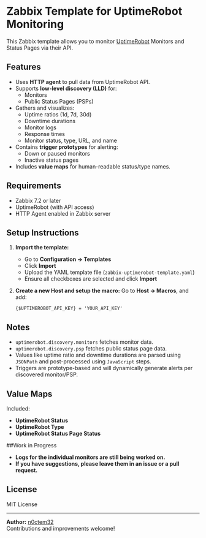 # Zabbix Template for UptimeRobot Monitoring

This Zabbix template allows you to monitor [UptimeRobot](https://uptimerobot.com/) Monitors and Status Pages via their API.

## Features

- Uses **HTTP agent** to pull data from UptimeRobot API.
- Supports **low-level discovery (LLD)** for:
  - Monitors
  - Public Status Pages (PSPs)
- Gathers and visualizes:
  - Uptime ratios (1d, 7d, 30d)
  - Downtime durations
  - Monitor logs
  - Response times
  - Monitor status, type, URL, and name
- Contains **trigger prototypes** for alerting:
  - Down or paused monitors
  - Inactive status pages
- Includes **value maps** for human-readable status/type names.

## Requirements

- Zabbix 7.2 or later
- UptimeRobot (with API access)
- HTTP Agent enabled in Zabbix server

## Setup Instructions

1. **Import the template:**
   - Go to **Configuration → Templates**
   - Click **Import**
   - Upload the YAML template file (`zabbix-uptimerobot-template.yaml`)
   - Ensure all checkboxes are selected and click **Import**

2. **Create a new Host and setup the macro:**
   Go to **Host → Macros**, and add:

   ```
   {$UPTIMEROBOT_API_KEY} = 'YOUR_API_KEY'
   ```

## Notes

- `uptimerobot.discovery.monitors` fetches monitor data.
- `uptimerobot.discovery.psp` fetches public status page data.
- Values like uptime ratio and downtime durations are parsed using `JSONPath` and post-processed using `JavaScript` steps.
- Triggers are prototype-based and will dynamically generate alerts per discovered monitor/PSP.

## Value Maps

Included:

- **UptimeRobot Status**
- **UptimeRobot Type**
- **UptimeRobot Status Page Status**

##Work in Progress

- **Logs for the individual monitors are still being worked on.**
- **If you have suggestions, please leave them in an issue or a pull request.**

## License

MIT License

---

**Author:** [n0ctem32](https://github.com/n0ctem32)  
Contributions and improvements welcome!
